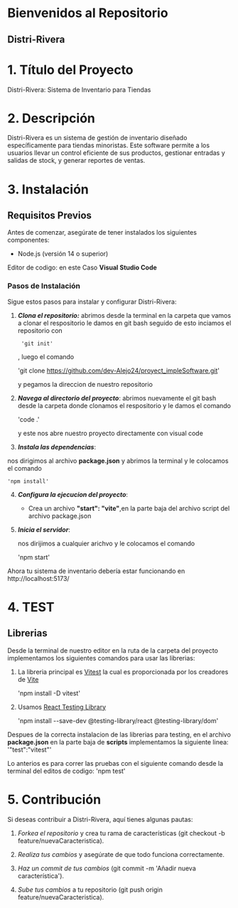 # Bienvenidos al Repositorio
## Distri-Rivera


# 1. Título del Proyecto
Distri-Rivera: Sistema de Inventario para Tiendas  

# 2. Descripción
Distri-Rivera es un sistema de gestión de inventario diseñado específicamente para tiendas minoristas. Este software permite a los usuarios llevar un control eficiente de sus productos, gestionar entradas y salidas de stock, y generar reportes de ventas. 


# 3. Instalación
## Requisitos Previos
Antes de comenzar, asegúrate de tener instalados los siguientes componentes:
- Node.js (versión 14 o superior)

 Editor de codigo: en este Caso **Visual Studio Code**

### Pasos de Instalación
Sigue estos pasos para instalar y configurar Distri-Rivera:

1. ***Clona el repositorio:***
    abrimos desde la terminal en  la carpeta que vamos a clonar el respositorio le damos  en git bash seguido de esto inciamos el repositorio con
   
        'git init'
   
   , luego el comando
   
    'git clone https://github.com/dev-Alejo24/proyect_impleSoftware.git'
   
   y pegamos la direccion de nuestro repositorio 
   
2. ***Navega al directorio del proyecto***:
   abrimos nuevamente el git bash desde la carpeta donde clonamos el respositorio y le damos el comando
   
      'code .'
   
   y este nos abre nuestro proyecto directamente con visual code
   
3. ***Instala las dependencias***:

  nos dirigimos al archivo **package.json** y abrimos la terminal y le colocamos el comando

    'npm install'
   
4. ***Configura la ejecucion del proyecto***: 

   - Crea un archivo **"start": "vite"**,en la parte baja del archivo script  del archivo package.json
   
5. ***Inicia el servidor***:

   nos dirijimos a cualquier arichvo y le colocamos el comando

    'npm start'

Ahora tu sistema de inventario debería estar funcionando en http://localhost:5173/

# 4. TEST
## Librerias
Desde la terminal de nuestro editor en la ruta de la carpeta del proyecto implementamos los siguientes comandos para usar las librerias:

1. La libreria principal es [Vitest](https://vitest.dev/) la cual es proporcionada por los creadores de [Vite](https://vite.dev/)

   'npm install -D vitest'
   
2. Usamos [React Testing Library](https://testing-library.com/docs/react-testing-library/intro/)

   'npm install --save-dev @testing-library/react @testing-library/dom'

Despues de la correcta instalacion de las librerias para testing, en el archivo **package.json** en la parte baja de **scripts** implementamos la siguiente linea:
   '"test":"vitest"'
   
Lo anterios es para correr las pruebas con el siguiente comando desde la terminal del editos de codigo:
    'npm test'

# 5. Contribución
Si deseas contribuir a Distri-Rivera, aquí tienes algunas pautas:

1. *Forkea el repositorio* y crea tu rama de características (git checkout -b feature/nuevaCaracteristica).
2. *Realiza tus cambios* y asegúrate de que todo funciona correctamente.

3. *Haz un commit de tus cambios* (git commit -m 'Añadir nueva característica').

4. *Sube tus cambios* a tu repositorio (git push origin feature/nuevaCaracteristica).
